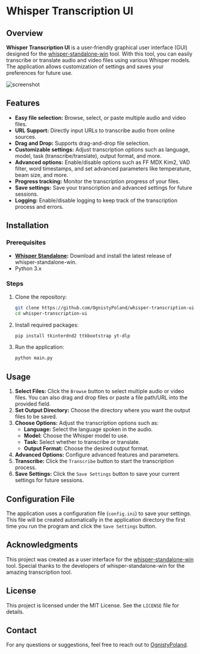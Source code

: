# Whisper Transcription UI

## Overview

**Whisper Transcription UI** is a user-friendly graphical user interface (GUI) designed for the [whisper-standalone-win](https://github.com/Purfview/whisper-standalone-win) tool. With this tool, you can easily transcribe or translate audio and video files using various Whisper models. The application allows customization of settings and saves your preferences for future use.

![screenshot](https://i.imgur.com/sX0NlZi.png)

## Features

- **Easy file selection:** Browse, select, or paste multiple audio and video files.
- **URL Support:** Directly input URLs to transcribe audio from online sources.
- **Drag and Drop:** Supports drag-and-drop file selection.
- **Customizable settings:** Adjust transcription options such as language, model, task (transcribe/translate), output format, and more.
- **Advanced options:** Enable/disable options such as FF MDX Kim2, VAD filter, word timestamps, and set advanced parameters like temperature, beam size, and more.
- **Progress tracking:** Monitor the transcription progress of your files.
- **Save settings:** Save your transcription and advanced settings for future sessions.
- **Logging:** Enable/disable logging to keep track of the transcription process and errors.

## Installation

### Prerequisites
- **[Whisper Standalone](https://github.com/Purfview/whisper-standalone-win/releases):** Download and install the latest release of whisper-standalone-win.
- Python 3.x

### Steps

1. Clone the repository:
    ```sh
    git clone https://github.com/OgnistyPoland/whisper-transcription-ui.git
    cd whisper-transcription-ui
    ```

2. Install required packages:
    ```sh
    pip install tkinterdnd2 ttkbootstrap yt-dlp
    ```

3. Run the application:
    ```sh
    python main.py
    ```

## Usage

1. **Select Files:** Click the `Browse` button to select multiple audio or video files. You can also drag and drop files or paste a file path/URL into the provided field.
2. **Set Output Directory:** Choose the directory where you want the output files to be saved.
3. **Choose Options:** Adjust the transcription options such as:
   - **Language:** Select the language spoken in the audio.
   - **Model:** Choose the Whisper model to use.
   - **Task:** Select whether to transcribe or translate.
   - **Output Format:** Choose the desired output format.
4. **Advanced Options:** Configure advanced features and parameters.
5. **Transcribe:** Click the `Transcribe` button to start the transcription process.
6. **Save Settings:** Click the `Save Settings` button to save your current settings for future sessions.

## Configuration File

The application uses a configuration file (`config.ini`) to save your settings. This file will be created automatically in the application directory the first time you run the program and click the `Save Settings` button.

## Acknowledgments

This project was created as a user interface for the [whisper-standalone-win](https://github.com/Purfview/whisper-standalone-win) tool. Special thanks to the developers of whisper-standalone-win for the amazing transcription tool.

## License

This project is licensed under the MIT License. See the `LICENSE` file for details.

## Contact

For any questions or suggestions, feel free to reach out to [OgnistyPoland](https://github.com/OgnistyPoland).
